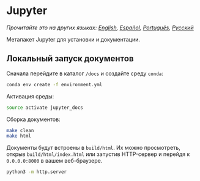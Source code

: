 # Jupyter

*Прочитайте это на других языках: [English](README.md), [Español](README.es-ES.md), [Português](README.pt-BR.md), [Русский](README.ru-RU.md)*

Метапакет Jupyter для установки и документации.

## Локальный запуск документов
Сначала перейдите в каталог `/docs` и создайте среду `conda`:

```bash
conda env create -f environment.yml  
```  

Активация среды:

```bash
source activate jupyter_docs  
```

Сборка документов:

```bash
make clean  
make html
```

Документы будут встроены в `build/html`. Их можно просмотреть, открыв `build/html/index.html` или запустив HTTP-сервер и перейдя к `0.0.0.0:8000` в вашем веб-браузере.
```bash
python3 -m http.server
```
